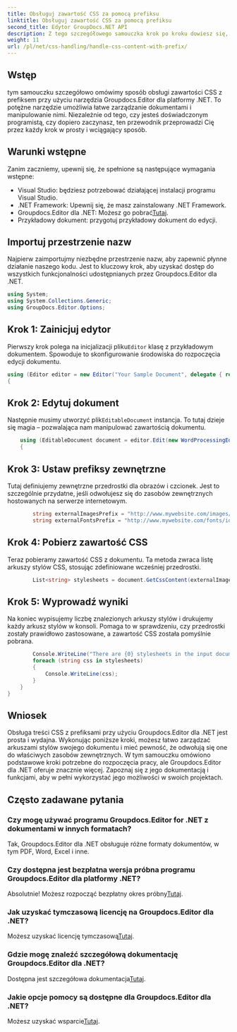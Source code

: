 ```yaml
---
title: Obsługuj zawartość CSS za pomocą prefiksu
linktitle: Obsługuj zawartość CSS za pomocą prefiksu
second_title: Edytor GroupDocs.NET API
description: Z tego szczegółowego samouczka krok po kroku dowiesz się, jak obsługiwać zawartość CSS z prefiksem przy użyciu programu Groupdocs.Editor dla platformy .NET. Idealny dla programistów na wszystkich poziomach.
weight: 11
url: /pl/net/css-handling/handle-css-content-with-prefix/
---
```

## Wstęp
tym samouczku szczegółowo omówimy sposób obsługi zawartości CSS z prefiksem przy użyciu narzędzia Groupdocs.Editor dla platformy .NET. To potężne narzędzie umożliwia łatwe zarządzanie dokumentami i manipulowanie nimi. Niezależnie od tego, czy jesteś doświadczonym programistą, czy dopiero zaczynasz, ten przewodnik przeprowadzi Cię przez każdy krok w prosty i wciągający sposób.
## Warunki wstępne
Zanim zaczniemy, upewnij się, że spełnione są następujące wymagania wstępne:
- Visual Studio: będziesz potrzebować działającej instalacji programu Visual Studio.
- .NET Framework: Upewnij się, że masz zainstalowany .NET Framework.
-  Groupdocs.Editor dla .NET: Możesz go pobrać[Tutaj](https://releases.groupdocs.com/editor/net/).
- Przykładowy dokument: przygotuj przykładowy dokument do edycji.
## Importuj przestrzenie nazw
Najpierw zaimportujmy niezbędne przestrzenie nazw, aby zapewnić płynne działanie naszego kodu. Jest to kluczowy krok, aby uzyskać dostęp do wszystkich funkcjonalności udostępnianych przez Groupdocs.Editor dla .NET.
```csharp
using System;
using System.Collections.Generic;
using GroupDocs.Editor.Options;
```
## Krok 1: Zainicjuj edytor
 Pierwszy krok polega na inicjalizacji pliku`Editor` klasę z przykładowym dokumentem. Spowoduje to skonfigurowanie środowiska do rozpoczęcia edycji dokumentu.
```csharp
using (Editor editor = new Editor("Your Sample Document", delegate { return new WordProcessingLoadOptions(); }))
{
```
## Krok 2: Edytuj dokument
Następnie musimy utworzyć plik`EditableDocument` instancja. To tutaj dzieje się magia – pozwalająca nam manipulować zawartością dokumentu.
```csharp
    using (EditableDocument document = editor.Edit(new WordProcessingEditOptions()))
    {
```
## Krok 3: Ustaw prefiksy zewnętrzne
Tutaj definiujemy zewnętrzne przedrostki dla obrazów i czcionek. Jest to szczególnie przydatne, jeśli odwołujesz się do zasobów zewnętrznych hostowanych na serwerze internetowym.
```csharp
        string externalImagesPrefix = "http://www.mywebsite.com/images/id=";
        string externalFontsPrefix = "http://www.mywebsite.com/fonts/id=";
```
## Krok 4: Pobierz zawartość CSS
Teraz pobieramy zawartość CSS z dokumentu. Ta metoda zwraca listę arkuszy stylów CSS, stosując zdefiniowane wcześniej przedrostki.
```csharp
        List<string> stylesheets = document.GetCssContent(externalImagesPrefix, externalFontsPrefix);
```
## Krok 5: Wyprowadź wyniki
Na koniec wypisujemy liczbę znalezionych arkuszy stylów i drukujemy każdy arkusz stylów w konsoli. Pomaga to w sprawdzeniu, czy przedrostki zostały prawidłowo zastosowane, a zawartość CSS została pomyślnie pobrana.
```csharp
        Console.WriteLine("There are {0} stylesheets in the input document", stylesheets.Count);
        foreach (string css in stylesheets)
        {
            Console.WriteLine(css);
        }
    }
}
```
## Wniosek
Obsługa treści CSS z prefiksami przy użyciu Groupdocs.Editor dla .NET jest prosta i wydajna. Wykonując poniższe kroki, możesz łatwo zarządzać arkuszami stylów swojego dokumentu i mieć pewność, że odwołują się one do właściwych zasobów zewnętrznych. W tym samouczku omówiono podstawowe kroki potrzebne do rozpoczęcia pracy, ale Groupdocs.Editor dla .NET oferuje znacznie więcej. Zapoznaj się z jego dokumentacją i funkcjami, aby w pełni wykorzystać jego możliwości w swoich projektach.
## Często zadawane pytania
### Czy mogę używać programu Groupdocs.Editor for .NET z dokumentami w innych formatach?
Tak, Groupdocs.Editor dla .NET obsługuje różne formaty dokumentów, w tym PDF, Word, Excel i inne.
### Czy dostępna jest bezpłatna wersja próbna programu Groupdocs.Editor dla platformy .NET?
 Absolutnie! Możesz rozpocząć bezpłatny okres próbny[Tutaj](https://releases.groupdocs.com/).
### Jak uzyskać tymczasową licencję na Groupdocs.Editor dla .NET?
 Możesz uzyskać licencję tymczasową[Tutaj](https://purchase.groupdocs.com/temporary-license/).
### Gdzie mogę znaleźć szczegółową dokumentację Groupdocs.Editor dla .NET?
 Dostępna jest szczegółowa dokumentacja[Tutaj](https://tutorials.groupdocs.com/editor/net/).
### Jakie opcje pomocy są dostępne dla Groupdocs.Editor dla .NET?
 Możesz uzyskać wsparcie[Tutaj](https://forum.groupdocs.com/c/editor/20).
